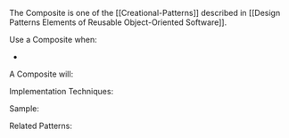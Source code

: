 The Composite is one of the [[Creational-Patterns]] described in [[Design Patterns Elements of Reusable Object-Oriented Software]].

Use a Composite when:

* 

A Composite will:

Implementation Techniques:

Sample:

Related Patterns: